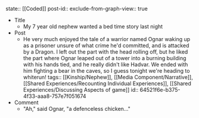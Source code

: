 state:: [[Coded]]
post-id::
exclude-from-graph-view:: true

- Title
  - My 7 year old nephew wanted a bed time story last night
- Post
  - He very much enjoyed the tale of a warrior named Ognar waking up as a prisoner unsure of what crime he'd committed, and is attacked by a Dragon. I left out the part with the head rolling off, but he liked the part where Ognar leaped out of a tower into a burning building with his hands tied, and he really didn't like Hadvar. We ended with him fighting a bear in the caves, so I guess tonight we're heading to whiterun!
    tags:: [[Kinship/Nephew]], [[Media Component/Narrative]], [[Shared Experiences/Recounting Individual Experiences]], [[Shared Experiences/Discussing Aspects of game]]
    id:: 64521f6e-b375-4f33-aaa8-757e7f051674
- Comment
  - "Ah," said Ognar, "a defenceless chicken..."
